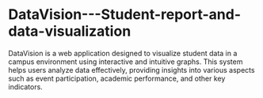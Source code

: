 # DataVision---Student-report-and-data-visualization


DataVision is a web application designed to visualize student data in a campus environment using interactive and intuitive graphs. This system helps users analyze data effectively, providing insights into various aspects such as event participation, academic performance, and other key indicators.
